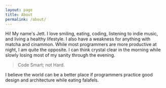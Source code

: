 ```yaml
---
layout: page
title: About
permalink: /about/
---
```


Hi! My name's Jett. I love smiling, eating, coding, listening to indie music, and living a healthy lifestyle. I also have a weakness for anything with matcha and cinammon.
While most programmers are more productive at night, I am quite the opposite. I can think crystal clear in the morning while slowly losing most of my sanity through the evening.

>Code Smart; not Hard.

I believe the world can be a better place if programmers practice good design and architecture while eating falafels.
